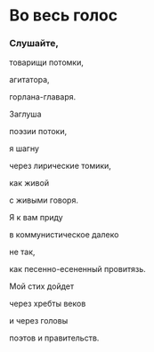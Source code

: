 # **Во весь голос**

### Слушайте,

товарищи потомки,

агитатора,

горлана-главаря.

Заглуша

поэзии потоки,

я шагну

через лирические томики,

как живой

с живыми говоря.

Я к вам приду

в коммунистическое далеко

не так,

как песенно-есененный провитязь.

Мой стих дойдет

через хребты веков

и через головы

поэтов и правительств.

